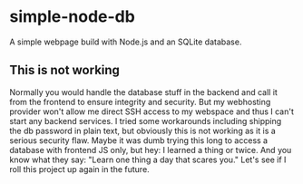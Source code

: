 # simple-node-db
A simple webpage build with Node.js and an SQLite database.

## This is not working
Normally you would handle the database stuff in the backend and call it from the frontend to ensure integrity and security. But my webhosting provider won't allow me direct SSH access to my webspace and thus I can't start any backend services. I tried some workarounds including shipping the db password in plain text, but obviously this is not working as it is a serious security flaw. Maybe it was dumb trying this long to access a database with frontend JS only, but hey: I learned a thing or twice. And you know what they say: "Learn one thing a day that scares you."
Let's see if I roll this project up again in the future.
